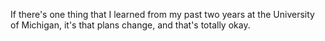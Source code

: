 If there's one thing that I learned from my past two years at the University of Michigan, it's that plans change, and that's totally okay. 

